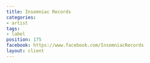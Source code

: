 ```yaml
---
title: Insomniac Records
categories:
- artist
tags:
- label
position: 175
facebook: https://www.facebook.com/InsomniacRecords
layout: client
---
```


